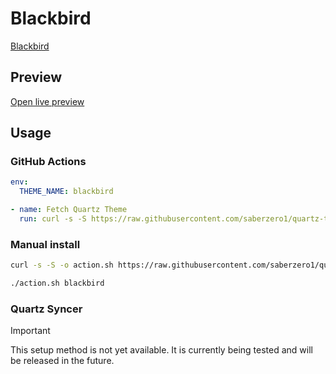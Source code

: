 # Blackbird

[Blackbird](#)

## Preview

[Open live preview](https://quartz-themes.github.io/blackbird/)

## Usage

### GitHub Actions

```yaml
env:
  THEME_NAME: blackbird
```

```yaml
- name: Fetch Quartz Theme
  run: curl -s -S https://raw.githubusercontent.com/saberzero1/quartz-themes/master/action.sh | bash -s -- $THEME_NAME
```

### Manual install

```bash
curl -s -S -o action.sh https://raw.githubusercontent.com/saberzero1/quartz-themes/master/action.sh

./action.sh blackbird
```

### Quartz Syncer

> [!IMPORTANT]
> This setup method is not yet available. It is currently being tested and will be released in the future.
